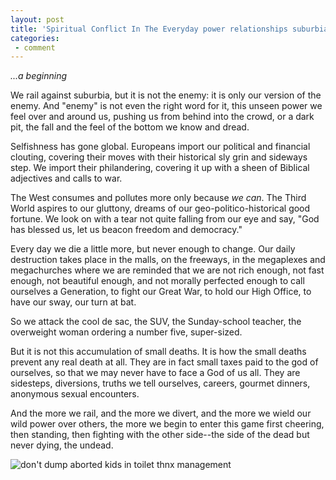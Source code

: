 ```yaml
---
layout: post
title: 'Spiritual Conflict In The Everyday power relationships suburbia art and death'
categories:
 - comment
---
```

<em>...a beginning</em>

We rail against suburbia, but it is not the enemy: it is only our version of the enemy. And "enemy" is not even the right word for it, this unseen power we feel over and around us, pushing us from behind into the crowd, or a dark pit, the fall and the feel of the bottom we know and dread.

Selfishness has gone global. Europeans import our political and financial clouting, covering their moves with their historical sly grin and sideways step. We import their philandering, covering it up with a sheen of Biblical adjectives and calls to war. 

The West consumes and pollutes more only because <em>we can</em>. The Third World aspires to our gluttony, dreams of our geo-politico-historical good fortune. We look on with a tear not quite falling from our eye and say, "God has blessed us, let us beacon freedom and democracy." 

Every day we die a little more, but never enough to change. Our daily destruction takes place in the malls, on the freeways, in the megaplexes and megachurches where we are reminded that we are not rich enough, not fast enough, not beautiful enough, and not morally perfected enough to call ourselves a Generation, to fight our Great War, to hold our High Office, to have our sway, our turn at bat.

So we attack the cool de sac, the SUV, the Sunday-school teacher, the overweight woman ordering a number five, super-sized.

But it is not this accumulation of small deaths. It is how the small deaths prevent any real death at all. They are in fact small taxes paid to the god of ourselves, so that we may never have to face a God of us all. They are sidesteps, diversions, truths we tell ourselves, careers, gourmet dinners, anonymous sexual encounters. 

And the more we rail, and the more we divert, and the more we wield our wild power over others, the more we begin to enter this game first cheering, then standing, then fighting with the other side--the side of the dead but never dying, the undead.

<img src="http://danielsjourney.com/blog/files/2004/07/DSCN0635.jpg" alt="don't dump aborted kids in toilet thnx management" />